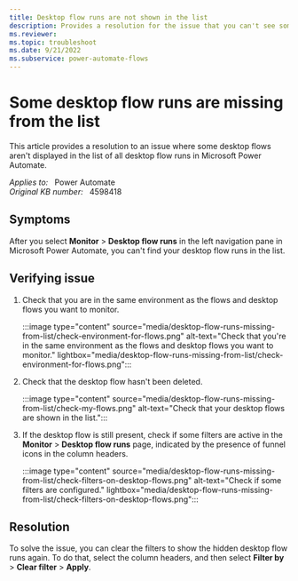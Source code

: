 ```yaml
---
title: Desktop flow runs are not shown in the list
description: Provides a resolution for the issue that you can't see some desktop flow runs when viewing the list of all desktop flow runs in Power Automate.
ms.reviewer: 
ms.topic: troubleshoot
ms.date: 9/21/2022
ms.subservice: power-automate-flows
---
```

# Some desktop flow runs are missing from the list

This article provides a resolution to an issue where some desktop flows aren't displayed in the list of all desktop flow runs in Microsoft Power Automate.

_Applies to:_ &nbsp; Power Automate  
_Original KB number:_ &nbsp; 4598418

## Symptoms

After you select **Monitor** > **Desktop flow runs** in the left navigation pane in Microsoft Power Automate, you can't find your desktop flow runs in the list.

## Verifying issue

1. Check that you are in the same environment as the flows and desktop flows you want to monitor.

    :::image type="content" source="media/desktop-flow-runs-missing-from-list/check-environment-for-flows.png" alt-text="Check that you're in the same environment as the flows and desktop flows you want to monitor." lightbox="media/desktop-flow-runs-missing-from-list/check-environment-for-flows.png":::

2. Check that the desktop flow hasn't been deleted.

     :::image type="content" source="media/desktop-flow-runs-missing-from-list/check-my-flows.png" alt-text="Check that your desktop flows are shown in the list.":::

3. If the desktop flow is still present, check if some filters are active in the **Monitor** > **Desktop flow runs** page, indicated by the presence of funnel icons in the column headers.

    :::image type="content" source="media/desktop-flow-runs-missing-from-list/check-filters-on-desktop-flows.png" alt-text="Check if some filters are configured." lightbox="media/desktop-flow-runs-missing-from-list/check-filters-on-desktop-flows.png":::

## Resolution

To solve the issue, you can clear the filters to show the hidden desktop flow runs again. To do that, select the column headers, and then select **Filter by** > **Clear filter** > **Apply**.
